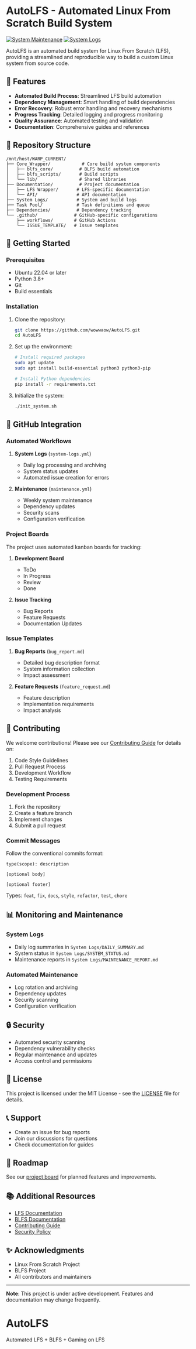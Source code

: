 # AutoLFS - Automated Linux From Scratch Build System

[![System Maintenance](https://github.com/wowwaow/AutoLFS/actions/workflows/maintenance.yml/badge.svg)](https://github.com/wowwaow/AutoLFS/actions/workflows/maintenance.yml)
[![System Logs](https://github.com/wowwaow/AutoLFS/actions/workflows/system-logs.yml/badge.svg)](https://github.com/wowwaow/AutoLFS/actions/workflows/system-logs.yml)

AutoLFS is an automated build system for Linux From Scratch (LFS), providing a streamlined and reproducible way to build a custom Linux system from source code.

## 🌟 Features

- **Automated Build Process**: Streamlined LFS build automation
- **Dependency Management**: Smart handling of build dependencies
- **Error Recovery**: Robust error handling and recovery mechanisms
- **Progress Tracking**: Detailed logging and progress monitoring
- **Quality Assurance**: Automated testing and validation
- **Documentation**: Comprehensive guides and references

## 📁 Repository Structure

```
/mnt/host/WARP_CURRENT/
├── Core_Wrapper/            # Core build system components
│   ├── blfs_core/          # BLFS build automation
│   ├── blfs_scripts/       # Build scripts
│   └── lib/                # Shared libraries
├── Documentation/          # Project documentation
│   ├── LFS Wrapper/       # LFS-specific documentation
│   └── API/               # API documentation
├── System Logs/           # System and build logs
├── Task Pool/             # Task definitions and queue
├── Dependencies/          # Dependency tracking
└── .github/              # GitHub-specific configurations
    ├── workflows/        # GitHub Actions
    └── ISSUE_TEMPLATE/   # Issue templates
```

## 🚀 Getting Started

### Prerequisites

- Ubuntu 22.04 or later
- Python 3.8+
- Git
- Build essentials

### Installation

1. Clone the repository:
   ```bash
   git clone https://github.com/wowwaow/AutoLFS.git
   cd AutoLFS
   ```

2. Set up the environment:
   ```bash
   # Install required packages
   sudo apt update
   sudo apt install build-essential python3 python3-pip

   # Install Python dependencies
   pip install -r requirements.txt
   ```

3. Initialize the system:
   ```bash
   ./init_system.sh
   ```

## 🔄 GitHub Integration

### Automated Workflows

1. **System Logs** (`system-logs.yml`)
   - Daily log processing and archiving
   - System status updates
   - Automated issue creation for errors

2. **Maintenance** (`maintenance.yml`)
   - Weekly system maintenance
   - Dependency updates
   - Security scans
   - Configuration verification

### Project Boards

The project uses automated kanban boards for tracking:

1. **Development Board**
   - ToDo
   - In Progress
   - Review
   - Done

2. **Issue Tracking**
   - Bug Reports
   - Feature Requests
   - Documentation Updates

### Issue Templates

1. **Bug Reports** (`bug_report.md`)
   - Detailed bug description format
   - System information collection
   - Impact assessment

2. **Feature Requests** (`feature_request.md`)
   - Feature description
   - Implementation requirements
   - Impact analysis

## 🤝 Contributing

We welcome contributions! Please see our [Contributing Guide](CONTRIBUTING.md) for details on:

1. Code Style Guidelines
2. Pull Request Process
3. Development Workflow
4. Testing Requirements

### Development Process

1. Fork the repository
2. Create a feature branch
3. Implement changes
4. Submit a pull request

### Commit Messages

Follow the conventional commits format:
```
type(scope): description

[optional body]

[optional footer]
```

Types: `feat`, `fix`, `docs`, `style`, `refactor`, `test`, `chore`

## 📊 Monitoring and Maintenance

### System Logs

- Daily log summaries in `System Logs/DAILY_SUMMARY.md`
- System status in `System Logs/SYSTEM_STATUS.md`
- Maintenance reports in `System Logs/MAINTENANCE_REPORT.md`

### Automated Maintenance

- Log rotation and archiving
- Dependency updates
- Security scanning
- Configuration verification

## 🔒 Security

- Automated security scanning
- Dependency vulnerability checks
- Regular maintenance and updates
- Access control and permissions

## 📄 License

This project is licensed under the MIT License - see the [LICENSE](LICENSE) file for details.

## 📞 Support

- Create an issue for bug reports
- Join our discussions for questions
- Check documentation for guides

## 🎯 Roadmap

See our [project board](https://github.com/wowwaow/AutoLFS/projects) for planned features and improvements.

## 📚 Additional Resources

- [LFS Documentation](https://www.linuxfromscratch.org/lfs/)
- [BLFS Documentation](https://www.linuxfromscratch.org/blfs/)
- [Contributing Guide](CONTRIBUTING.md)
- [Security Policy](SECURITY.md)

## ✨ Acknowledgments

- Linux From Scratch Project
- BLFS Project
- All contributors and maintainers

---

**Note**: This project is under active development. Features and documentation may change frequently.

# AutoLFS
Automated LFS + BLFS + Gaming on LFS 
